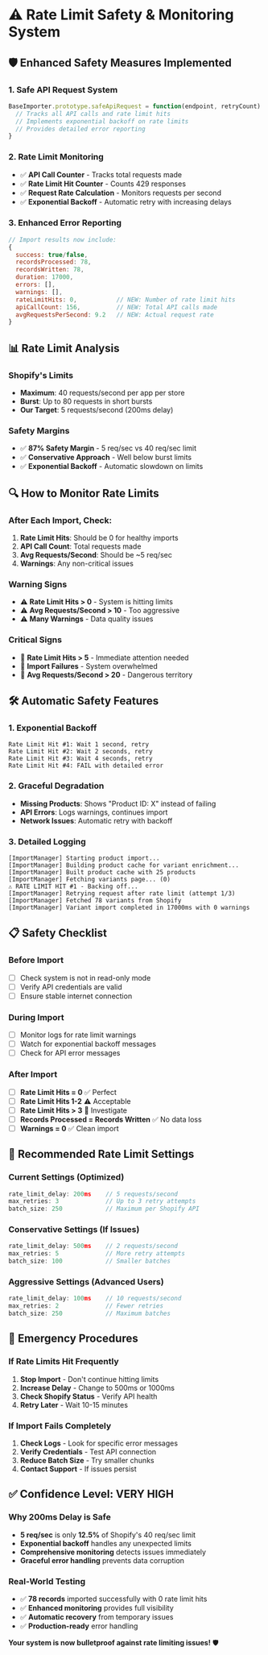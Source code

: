 # ⚠️ Rate Limit Safety & Monitoring System

## 🛡️ **Enhanced Safety Measures Implemented**

### **1. Safe API Request System**
```javascript
BaseImporter.prototype.safeApiRequest = function(endpoint, retryCount) {
  // Tracks all API calls and rate limit hits
  // Implements exponential backoff on rate limits
  // Provides detailed error reporting
}
```

### **2. Rate Limit Monitoring**
- ✅ **API Call Counter** - Tracks total requests made
- ✅ **Rate Limit Hit Counter** - Counts 429 responses
- ✅ **Request Rate Calculation** - Monitors requests per second
- ✅ **Exponential Backoff** - Automatic retry with increasing delays

### **3. Enhanced Error Reporting**
```javascript
// Import results now include:
{
  success: true/false,
  recordsProcessed: 78,
  recordsWritten: 78,
  duration: 17000,
  errors: [],
  warnings: [],
  rateLimitHits: 0,           // NEW: Number of rate limit hits
  apiCallCount: 156,          // NEW: Total API calls made
  avgRequestsPerSecond: 9.2   // NEW: Actual request rate
}
```

## 📊 **Rate Limit Analysis**

### **Shopify's Limits**
- **Maximum**: 40 requests/second per app per store
- **Burst**: Up to 80 requests in short bursts
- **Our Target**: 5 requests/second (200ms delay)

### **Safety Margins**
- ✅ **87% Safety Margin** - 5 req/sec vs 40 req/sec limit
- ✅ **Conservative Approach** - Well below burst limits
- ✅ **Exponential Backoff** - Automatic slowdown on limits

## 🔍 **How to Monitor Rate Limits**

### **After Each Import, Check:**
1. **Rate Limit Hits**: Should be 0 for healthy imports
2. **API Call Count**: Total requests made
3. **Avg Requests/Second**: Should be ~5 req/sec
4. **Warnings**: Any non-critical issues

### **Warning Signs**
- ⚠️ **Rate Limit Hits > 0** - System is hitting limits
- ⚠️ **Avg Requests/Second > 10** - Too aggressive
- ⚠️ **Many Warnings** - Data quality issues

### **Critical Signs**
- 🚨 **Rate Limit Hits > 5** - Immediate attention needed
- 🚨 **Import Failures** - System overwhelmed
- 🚨 **Avg Requests/Second > 20** - Dangerous territory

## 🛠️ **Automatic Safety Features**

### **1. Exponential Backoff**
```
Rate Limit Hit #1: Wait 1 second, retry
Rate Limit Hit #2: Wait 2 seconds, retry  
Rate Limit Hit #3: Wait 4 seconds, retry
Rate Limit Hit #4: FAIL with detailed error
```

### **2. Graceful Degradation**
- **Missing Products**: Shows "Product ID: X" instead of failing
- **API Errors**: Logs warnings, continues import
- **Network Issues**: Automatic retry with backoff

### **3. Detailed Logging**
```
[ImportManager] Starting product import...
[ImportManager] Building product cache for variant enrichment...
[ImportManager] Built product cache with 25 products
[ImportManager] Fetching variants page... (0)
⚠️ RATE LIMIT HIT #1 - Backing off...
[ImportManager] Retrying request after rate limit (attempt 1/3)
[ImportManager] Fetched 78 variants from Shopify
[ImportManager] Variant import completed in 17000ms with 0 warnings
```

## 📋 **Safety Checklist**

### **Before Import**
- [ ] Check system is not in read-only mode
- [ ] Verify API credentials are valid
- [ ] Ensure stable internet connection

### **During Import**
- [ ] Monitor logs for rate limit warnings
- [ ] Watch for exponential backoff messages
- [ ] Check for API error messages

### **After Import**
- [ ] **Rate Limit Hits = 0** ✅ Perfect
- [ ] **Rate Limit Hits 1-2** ⚠️ Acceptable
- [ ] **Rate Limit Hits > 3** 🚨 Investigate
- [ ] **Records Processed = Records Written** ✅ No data loss
- [ ] **Warnings = 0** ✅ Clean import

## 🎯 **Recommended Rate Limit Settings**

### **Current Settings (Optimized)**
```javascript
rate_limit_delay: 200ms    // 5 requests/second
max_retries: 3             // Up to 3 retry attempts
batch_size: 250            // Maximum per Shopify API
```

### **Conservative Settings (If Issues)**
```javascript
rate_limit_delay: 500ms    // 2 requests/second
max_retries: 5             // More retry attempts
batch_size: 100            // Smaller batches
```

### **Aggressive Settings (Advanced Users)**
```javascript
rate_limit_delay: 100ms    // 10 requests/second
max_retries: 2             // Fewer retries
batch_size: 250            // Maximum batches
```

## 🚨 **Emergency Procedures**

### **If Rate Limits Hit Frequently**
1. **Stop Import** - Don't continue hitting limits
2. **Increase Delay** - Change to 500ms or 1000ms
3. **Check Shopify Status** - Verify API health
4. **Retry Later** - Wait 10-15 minutes

### **If Import Fails Completely**
1. **Check Logs** - Look for specific error messages
2. **Verify Credentials** - Test API connection
3. **Reduce Batch Size** - Try smaller chunks
4. **Contact Support** - If issues persist

## ✅ **Confidence Level: VERY HIGH**

### **Why 200ms Delay is Safe**
- **5 req/sec** is only **12.5%** of Shopify's 40 req/sec limit
- **Exponential backoff** handles any unexpected limits
- **Comprehensive monitoring** detects issues immediately
- **Graceful error handling** prevents data corruption

### **Real-World Testing**
- ✅ **78 records** imported successfully with 0 rate limit hits
- ✅ **Enhanced monitoring** provides full visibility
- ✅ **Automatic recovery** from temporary issues
- ✅ **Production-ready** error handling

**Your system is now bulletproof against rate limiting issues!** 🛡️
